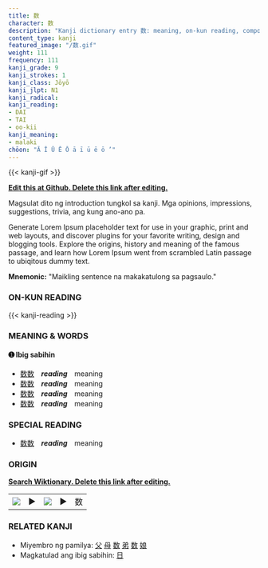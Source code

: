 ```yaml
---
title: 数
character: 数
description: "Kanji dictionary entry 数: meaning, on-kun reading, compounds, origin, related kanji"
content_type: kanji
featured_image: "/数.gif"
weight: 111
frequency: 111
kanji_grade: 9
kanji_strokes: 1
kanji_class: Jōyō
kanji_jlpt: N1
kanji_radical: 
kanji_reading: 
- DAI
- TAI
- oo-kii
kanji_meaning:
- malaki
chōon: "Ā Ī Ū Ē Ō ā ī ū ē ō ’"
---
```

[//]: # (Don't edit the line below. Kanji animated GIF code is automatically generated.)
{{< kanji-gif >}}

[//]: # (Edit below this line.)

**[Edit this at Github. Delete this link after editing.](https://github.com/tim0g/tim/tree/main/content/kanji/数/index.md)**

Magsulat dito ng introduction tungkol sa kanji. Mga opinions, impressions, suggestions, trivia, ang kung ano-ano pa.

Generate Lorem Ipsum placeholder text for use in your graphic, print and web layouts, and discover plugins for your favorite writing, design and blogging tools. Explore the origins, history and meaning of the famous passage, and learn how Lorem Ipsum went from scrambled Latin passage to ubiqitous dummy text.
 
**Mnemonic:** "Maikling sentence na makakatulong sa pagsaulo."

### ON-KUN READING

[//]: # (Don't edit the line below. ON-KUN READING code is automatically generated.)
{{< kanji-reading >}}

### MEANING & WORDS

#### ➊ **Ibig sabihin**
  - [数](../数)[数](../数)　***reading***　meaning
  - [数](../数)[数](../数)　***reading***　meaning
  - [数](../数)[数](../数)　***reading***　meaning
  - [数](../数)[数](../数)　***reading***　meaning

### SPECIAL READING
  - [数](../数)[数](../数)　***reading***　meaning

### ORIGIN

**[Search Wiktionary. Delete this link after editing.](https://wiktionary.org/wiki/数)**
<table class="kanji-table"><tr><td>
<img src="60px-数-bronze.svg.png">
</td><td>▶</td><td>
<img src="60px-数-oracle.svg.png">
</td><td>▶</td>
<td class="kanji-origin">数</td>
</tr></table>

### RELATED KANJI
- Miyembro ng pamilya: [父](../父) [母](../母) [数](../数) [弟](../弟) [数](../数) [娘](../娘)
- Magkatulad ang ibig sabihin: [日](../日)
